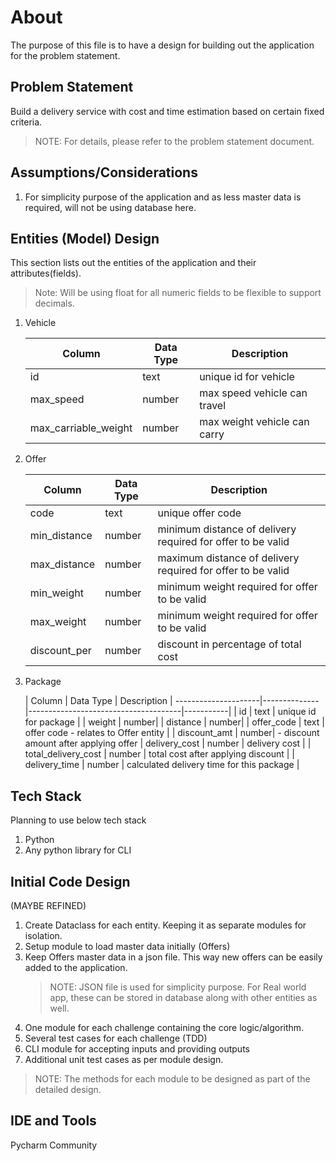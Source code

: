 
# About
The purpose of this file is to have a design for building out the application for the problem statement.

## Problem Statement
Build a delivery service with cost and time estimation based on certain fixed criteria.
> NOTE: For details, please refer to the problem statement document.

## Assumptions/Considerations
1. For simplicity purpose of the application and as less master data is required, will not be using database here.


## Entities (Model) Design
This section lists out the entities of the application and their attributes(fields).

> Note: Will be using float for all numeric fields to be flexible to support decimals.

1. Vehicle

   | Column | Data Type | Description|
   |--------------|-----------|------|
   | id |  text  | unique id for vehicle|
   | max_speed | number | max speed vehicle can travel|
   | max_carriable_weight | number | max weight vehicle can carry|

2. Offer

   | Column | Data Type | Description|
   |--------------|-----------|------|
   | code | text   | unique offer code|
   | min_distance | number | minimum distance of delivery required for offer to be valid|
   | max_distance | number| maximum distance of delivery required for offer to be valid|
   | min_weight | number| minimum weight required for offer to be valid|
   | max_weight | number| minimum weight required for offer to be valid|
   | discount_per | number | discount in percentage of total cost|

3. Package 

   | Column              | Data Type | Description                          |
---------------------|--------------|--------------------------------------|-----------|
   | id                  | text  | unique id for package                |
   | weight              | number|
   | distance            | number|
   | offer_code         | text | offer code - relates to Offer entity |
   | discount_amt        | number| - discount amount after applying offer 
   | delivery_cost       | number | delivery cost                        |
   | total_delivery_cost | number | total cost after applying discount   |
   | delivery_time | number | calculated delivery time for this package  |



## Tech Stack
Planning to use below tech stack
1. Python
2. Any python library for CLI

## Initial Code Design
(MAYBE REFINED)

1. Create Dataclass for each entity. Keeping it as separate modules for isolation.
2. Setup module to load master data initially (Offers)
3. Keep Offers master data in a json file. This way new offers can be easily added to the application.
   > NOTE: JSON file is used for simplicity purpose. For Real world app, these can be stored in database along with 
   > other entities as well.
3. One module for each challenge containing the core logic/algorithm.
3. Several test cases for each challenge (TDD)
5. CLI module for accepting inputs and providing outputs
4. Additional unit test cases as per module design.

> NOTE: The methods for each module to be designed as part of the detailed design.

## IDE and Tools
Pycharm Community

